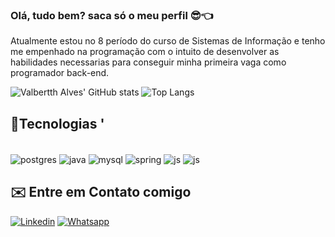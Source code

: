 ### Olá, tudo bem? saca só o meu perfil 😎👈
Atualmente estou no 8 período do curso de Sistemas de Informação e tenho me empenhado na programação com o intuito de desenvolver as habilidades necessarias para conseguir minha primeira vaga como programador back-end.


![Valbertth Alves' GitHub stats](https://github-readme-stats.vercel.app/api?username=valbertth08&show_icons=true&theme=dark&card_width=200px)
![Top Langs](https://github-readme-stats.vercel.app/api/top-langs/?username=valbertth08&layout=compact&theme=dark&card_height=200px)

## 🔧Tecnologias '

<div style:"display: inline_block"> <br/>
    <img align="center" alt="postgres" src="https://img.shields.io/badge/PostgreSQL-316192?style=for-the-badge&logo=postgresql&logoColor=white">
    <img align="center" alt="java" src="https://img.shields.io/badge/Java-ED8B00?style=for-the-badge&logo=openjdk&logoColor=white">
     <img align="center" alt="mysql" src="https://img.shields.io/badge/MySQL-00000F?style=for-the-badge&logo=mysql&logoColor=white">
      <img align="center" alt="spring" src="https://img.shields.io/badge/Spring-6DB33F?style=for-the-badge&logo=spring&logoColor=white">
    <img align="center" alt="js" src="https://img.shields.io/badge/JavaScript-F7DF1E?style=for-the-badge&logo=javascript&logoColor=black">
    <img align="center" alt="js" src="https://img.shields.io/badge/Python-3776AB?style=for-the-badge&logo=python&logoColor=white">
   
</div>


## 	✉️ Entre em Contato comigo

[![Linkedin](https://img.shields.io/badge/LinkedIn-0077B5?style=for-the-badge&logo=linkedin&logoColor=white)](https://www.linkedin.com/in/valbertth-alves-b5209425b/)
[![Whatsapp](https://img.shields.io/badge/WhatsApp-25D366?style=for-the-badge&logo=whatsapp&logoColor=white)]( https://w.app/Valbertth)
